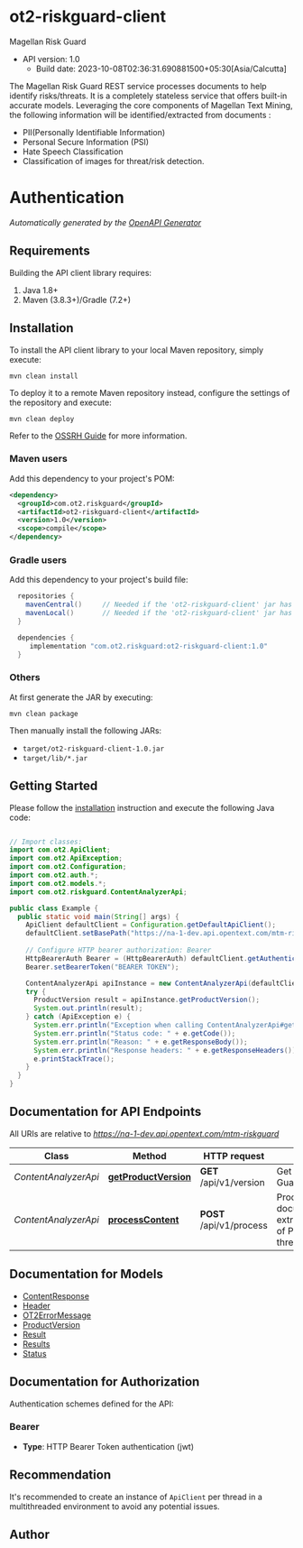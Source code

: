# ot2-riskguard-client

Magellan Risk Guard
- API version: 1.0
  - Build date: 2023-10-08T02:36:31.690881500+05:30[Asia/Calcutta]

The Magellan Risk Guard REST service processes documents to help identify risks/threats. It is a completely stateless service that offers built-in accurate models. Leveraging the core components of Magellan Text Mining, the following information will be identified/extracted from documents  :
- PII(Personally Identifiable Information)
- Personal Secure Information (PSI)
- Hate Speech Classification
- Classification of images for threat/risk detection.

# Authentication

<!-- ReDoc-Inject: <security-definitions> -->


*Automatically generated by the [OpenAPI Generator](https://openapi-generator.tech)*


## Requirements

Building the API client library requires:
1. Java 1.8+
2. Maven (3.8.3+)/Gradle (7.2+)

## Installation

To install the API client library to your local Maven repository, simply execute:

```shell
mvn clean install
```

To deploy it to a remote Maven repository instead, configure the settings of the repository and execute:

```shell
mvn clean deploy
```

Refer to the [OSSRH Guide](http://central.sonatype.org/pages/ossrh-guide.html) for more information.

### Maven users

Add this dependency to your project's POM:

```xml
<dependency>
  <groupId>com.ot2.riskguard</groupId>
  <artifactId>ot2-riskguard-client</artifactId>
  <version>1.0</version>
  <scope>compile</scope>
</dependency>
```

### Gradle users

Add this dependency to your project's build file:

```groovy
  repositories {
    mavenCentral()     // Needed if the 'ot2-riskguard-client' jar has been published to maven central.
    mavenLocal()       // Needed if the 'ot2-riskguard-client' jar has been published to the local maven repo.
  }

  dependencies {
     implementation "com.ot2.riskguard:ot2-riskguard-client:1.0"
  }
```

### Others

At first generate the JAR by executing:

```shell
mvn clean package
```

Then manually install the following JARs:

* `target/ot2-riskguard-client-1.0.jar`
* `target/lib/*.jar`

## Getting Started

Please follow the [installation](#installation) instruction and execute the following Java code:

```java

// Import classes:
import com.ot2.ApiClient;
import com.ot2.ApiException;
import com.ot2.Configuration;
import com.ot2.auth.*;
import com.ot2.models.*;
import com.ot2.riskguard.ContentAnalyzerApi;

public class Example {
  public static void main(String[] args) {
    ApiClient defaultClient = Configuration.getDefaultApiClient();
    defaultClient.setBasePath("https://na-1-dev.api.opentext.com/mtm-riskguard");
    
    // Configure HTTP bearer authorization: Bearer
    HttpBearerAuth Bearer = (HttpBearerAuth) defaultClient.getAuthentication("Bearer");
    Bearer.setBearerToken("BEARER TOKEN");

    ContentAnalyzerApi apiInstance = new ContentAnalyzerApi(defaultClient);
    try {
      ProductVersion result = apiInstance.getProductVersion();
      System.out.println(result);
    } catch (ApiException e) {
      System.err.println("Exception when calling ContentAnalyzerApi#getProductVersion");
      System.err.println("Status code: " + e.getCode());
      System.err.println("Reason: " + e.getResponseBody());
      System.err.println("Response headers: " + e.getResponseHeaders());
      e.printStackTrace();
    }
  }
}

```

## Documentation for API Endpoints

All URIs are relative to *https://na-1-dev.api.opentext.com/mtm-riskguard*

Class | Method | HTTP request | Description
------------ | ------------- | ------------- | -------------
*ContentAnalyzerApi* | [**getProductVersion**](docs/ContentAnalyzerApi.md#getProductVersion) | **GET** /api/v1/version | Get version of Risk Guard Service
*ContentAnalyzerApi* | [**processContent**](docs/ContentAnalyzerApi.md#processContent) | **POST** /api/v1/process | Process documents/images for extraction/identification of PII, PSI and threat/risk


## Documentation for Models

 - [ContentResponse](docs/ContentResponse.md)
 - [Header](docs/Header.md)
 - [OT2ErrorMessage](docs/OT2ErrorMessage.md)
 - [ProductVersion](docs/ProductVersion.md)
 - [Result](docs/Result.md)
 - [Results](docs/Results.md)
 - [Status](docs/Status.md)


<a id="documentation-for-authorization"></a>
## Documentation for Authorization


Authentication schemes defined for the API:
<a id="Bearer"></a>
### Bearer

- **Type**: HTTP Bearer Token authentication (jwt)


## Recommendation

It's recommended to create an instance of `ApiClient` per thread in a multithreaded environment to avoid any potential issues.

## Author



